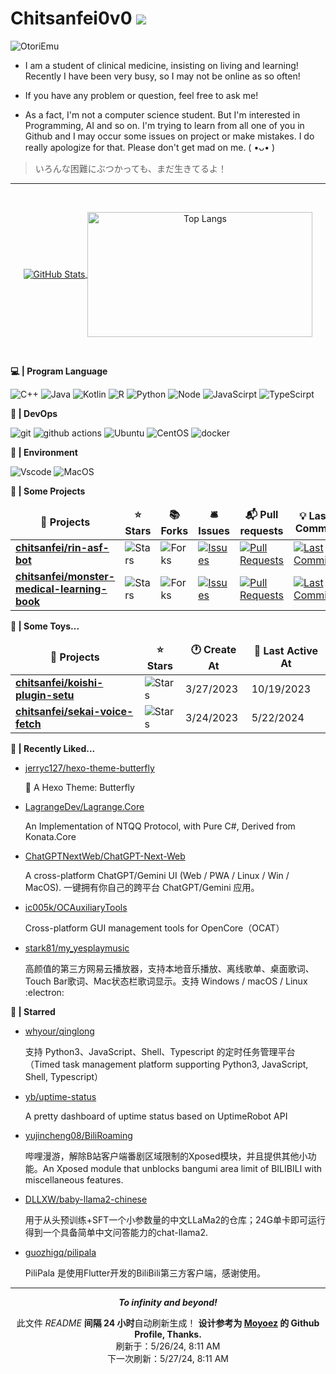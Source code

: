 # Chitsanfei0v0 ![](https://visitor-badge.laobi.icu/badge?page_id=chitsanfei.visitor-badge)
![OtoriEmu](https://github.com/chitsanfei/chitsanfei/assets/40637516/e87f3408-b063-4d18-b380-d773a4fd9055)



- I am a student of clinical medicine, insisting on living and learning! Recently I have been very busy, so I may not be online as so often!

- If you have any problem or question, feel free to ask me!

- As a fact, I'm not a computer science student. But I'm interested in Programming, AI and so on. I'm trying to learn from all one of you in Github and I may occur some issues on project or make mistakes. I do really apologize for that. Please don't get mad on me. ( •ᴗ• )

> いろんな困難にぶつかっても、まだ生きてるよ！

---

<br />

<p align="center">
  <a href="https://github.com/chitsanfei/">
    <img align="center" alt="GitHub Stats" src="https://github-readme-stats.vercel.app/api?username=chitsanfei&show_icons=true&include_all_commits=true&theme=transparent" />
  </a>
  <a href="https://github.com/chitsanfei/">
    <img align="center" alt="Top Langs" height="200" width="360" src="https://github-readme-stats.vercel.app/api/top-langs/?username=chitsanfei&layout=compact&theme=transparent" />
  </a>
</p>

<br />

**💻 | Program Language**

<p>
  <img alt="C++" src="https://img.shields.io/badge/C++-00599C?style=for-the-badge&logo=c%2B%2B&logoColor=white">
  <img alt="Java" src="https://img.shields.io/badge/Java-ED8B00?style=for-the-badge&logo=java&logoColor=white">
  <img alt="Kotlin" src="https://img.shields.io/badge/Kotlin-0095D5?style=for-the-badge&logo=kotlin&logoColor=white">
  <img alt="R" src="https://img.shields.io/badge/R-276DC3?style=for-the-badge&logo=r&logoColor=white">
  <img alt="Python" src="https://img.shields.io/badge/python-3670A0?style=for-the-badge&logo=python&logoColor=ffdd54">
  <img alt="Node" src="https://img.shields.io/badge/node.js-6DA55F?style=for-the-badge&logo=node.js&logoColor=white">
  <img alt="JavaScirpt" src="https://img.shields.io/badge/JavaScript-F7DF1E.svg?style=for-the-badge&logo=JavaScript&logoColor=black">
  <img alt="TypeScirpt" src="https://img.shields.io/badge/typescript-%23007ACC.svg?style=for-the-badge&logo=typescript&logoColor=white">  
</p>


**🚗 | DevOps**

<p>
  <img alt="git" src="https://img.shields.io/badge/git-%23F05033.svg?style=for-the-badge&logo=git&logoColor=white" />
  <img alt="github actions" src="https://img.shields.io/badge/github%20actions-%232671E5.svg?style=for-the-badge&logo=githubactions&logoColor=white" />
  <img alt="Ubuntu" src="https://img.shields.io/badge/Ubuntu-E95420?style=for-the-badge&logo=ubuntu&logoColor=white" />
  <img alt="CentOS" src="https://img.shields.io/badge/CentOS-292929?style=for-the-badge&logo=centos&logoColor=white">
  <img alt="docker" src="https://img.shields.io/badge/Docker-2496ED.svg?style=for-the-badge&logo=Docker&logoColor=white">
</p>

**🌲 | Environment**

<p>
<img alt="Vscode" src="https://img.shields.io/badge/Visual%20Studio%20Code-0078d7.svg?style=for-the-badge&logo=visual-studio-code&logoColor=white">
<img alt="MacOS" src="https://img.shields.io/badge/MacOS-000000?style=for-the-badge&logo=macos&logoColor=white">
</p>

**📃 | Some Projects**

<table><thead align=center><tr border: none;><td><b>🎁 Projects</b></td><td><b>⭐ Stars</b></td><td><b>📚 Forks</b></td><td><b>🛎 Issues</b></td><td><b>📬 Pull requests</b></td><td><b>💡 Last Commit</b></td></tr></thead><tbody><tr><td><a href=https://github.com/chitsanfei/rin-asf-bot><b>chitsanfei/rin-asf-bot</b></a></td><td><img alt=Stars src="https://img.shields.io/github/stars/chitsanfei/rin-asf-bot?style=flat-square&labelColor=343b41"></td><td><img alt=Forks src="https://img.shields.io/github/forks/chitsanfei/rin-asf-bot?style=flat-square&labelColor=343b41"></td><td><a href=https://github.com/chitsanfei/rin-asf-bot/issues target=_blank><img alt=Issues src="https://img.shields.io/github/issues/chitsanfei/rin-asf-bot?style=flat-square&labelColor=343b41"></a></td><td><a href=https://github.com/chitsanfei/rin-asf-bot/pulls target=_blank><img alt="Pull Requests"src="https://img.shields.io/github/issues-pr/chitsanfei/rin-asf-bot?style=flat-square&labelColor=343b41"></a></td><td><a href=https://github.com/chitsanfei/rin-asf-bot/commits target=_blank><img alt="Last Commits"src="https://img.shields.io/github/last-commit/chitsanfei/rin-asf-bot?style=flat-square&labelColor=343b41"></a></td></tr><tr><td><a href=https://github.com/chitsanfei/monster-medical-learning-book><b>chitsanfei/monster-medical-learning-book</b></a></td><td><img alt=Stars src="https://img.shields.io/github/stars/chitsanfei/monster-medical-learning-book?style=flat-square&labelColor=343b41"></td><td><img alt=Forks src="https://img.shields.io/github/forks/chitsanfei/monster-medical-learning-book?style=flat-square&labelColor=343b41"></td><td><a href=https://github.com/chitsanfei/monster-medical-learning-book/issues target=_blank><img alt=Issues src="https://img.shields.io/github/issues/chitsanfei/monster-medical-learning-book?style=flat-square&labelColor=343b41"></a></td><td><a href=https://github.com/chitsanfei/monster-medical-learning-book/pulls target=_blank><img alt="Pull Requests"src="https://img.shields.io/github/issues-pr/chitsanfei/monster-medical-learning-book?style=flat-square&labelColor=343b41"></a></td><td><a href=https://github.com/chitsanfei/monster-medical-learning-book/commits target=_blank><img alt="Last Commits"src="https://img.shields.io/github/last-commit/chitsanfei/monster-medical-learning-book?style=flat-square&labelColor=343b41"></a></td></tr></tbody></table>

**🎩 | Some Toys...**

<table><thead align=center><tr border: none;><td><b>🎁 Projects</b></td><td><b>⭐ Stars</b></td><td><b>🕐 Create At</b></td><td><b>📅 Last Active At</b></td></tr></thead><tbody><tr><td><a href=https://github.com/chitsanfei/koishi-plugin-setu target=_blank><b>chitsanfei/koishi-plugin-setu</b></a></td><td><img alt=Stars src="https://img.shields.io/github/stars/chitsanfei/koishi-plugin-setu?style=flat-square&labelColor=343b41"></td><td>3/27/2023</td><td>10/19/2023</td></tr><tr><td><a href=https://github.com/chitsanfei/sekai-voice-fetch target=_blank><b>chitsanfei/sekai-voice-fetch</b></a></td><td><img alt=Stars src="https://img.shields.io/github/stars/chitsanfei/sekai-voice-fetch?style=flat-square&labelColor=343b41"></td><td>3/24/2023</td><td>5/22/2024</td></tr></tbody></table>

<!--
**最近写了...**
recent_posts_inject
-->

**💖 | Recently Liked...**

<ul><li><a href=https://github.com/jerryc127/hexo-theme-butterfly>jerryc127/hexo-theme-butterfly</a><p>🦋 A Hexo Theme: Butterfly</p></li><li><a href=https://github.com/LagrangeDev/Lagrange.Core>LagrangeDev/Lagrange.Core</a><p>An Implementation of NTQQ Protocol, with Pure C#, Derived from Konata.Core</p></li><li><a href=https://github.com/ChatGPTNextWeb/ChatGPT-Next-Web>ChatGPTNextWeb/ChatGPT-Next-Web</a><p>A cross-platform ChatGPT/Gemini UI (Web / PWA / Linux / Win / MacOS). 一键拥有你自己的跨平台 ChatGPT/Gemini 应用。</p></li><li><a href=https://github.com/ic005k/OCAuxiliaryTools>ic005k/OCAuxiliaryTools</a><p>Cross-platform GUI management tools for OpenCore（OCAT）</p></li><li><a href=https://github.com/stark81/my_yesplaymusic>stark81/my_yesplaymusic</a><p>高颜值的第三方网易云播放器，支持本地音乐播放、离线歌单、桌面歌词、Touch Bar歌词、Mac状态栏歌词显示。支持 Windows / macOS / Linux :electron:</p></li></ul>

**🌟 | Starred**

<ul><li><a href=https://github.com/whyour/qinglong>whyour/qinglong</a><p>支持 Python3、JavaScript、Shell、Typescript 的定时任务管理平台（Timed task management platform supporting Python3, JavaScript, Shell, Typescript）</p></li><li><a href=https://github.com/yb/uptime-status>yb/uptime-status</a><p>A pretty dashboard of uptime status based on UptimeRobot API</p></li><li><a href=https://github.com/yujincheng08/BiliRoaming>yujincheng08/BiliRoaming</a><p>哔哩漫游，解除B站客户端番剧区域限制的Xposed模块，并且提供其他小功能。An Xposed module that unblocks bangumi area limit of BILIBILI with miscellaneous features.</p></li><li><a href=https://github.com/DLLXW/baby-llama2-chinese>DLLXW/baby-llama2-chinese</a><p>用于从头预训练+SFT一个小参数量的中文LLaMa2的仓库；24G单卡即可运行得到一个具备简单中文问答能力的chat-llama2.</p></li><li><a href=https://github.com/guozhigq/pilipala>guozhigq/pilipala</a><p>PiliPala 是使用Flutter开发的BiliBili第三方客户端，感谢使用。</p></li></ul>

------------

<p align=center><strong><i> To infinity and beyond! </i></strong></p>
<p align=center>此文件 <i>README</i> <b>间隔 24 小时</b>自动刷新生成！ <b>设计参考为 <a href=https://github.com/MoYoez/MoYoez>Moyoez</a> 的 Github Profile, Thanks.</b><br>刷新于：5/26/24, 8:11 AM<br>下一次刷新：5/27/24, 8:11 AM</p>
